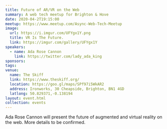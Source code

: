 ```yaml
---
title: Future of AR/VR on the Web
summary: A web tech meetup for Brighton & Hove
date: 2020-04-2T19:15:00
meetup: https://www.meetup.com/Async-Web-Tech-Meetup
image:
  url: https://i.imgur.com/UFYgx1Y.png
  title: VR Is The Future.
  link: https://imgur.com/gallery/UFYgx1Y
speakers:
  - name: Ada Rose Cannon
    link: https://twitter.com/lady_ada_king
sponsors:
tags:
venue:
  name: The Skiff
  link: https://www.theskiff.org/
  location: https://goo.gl/maps/SPf97i5WkAR2
  address: Ironworks, 30 Cheapside, Brighton, BN1 4GD
  latlong: 50.829371,-0.138194
layout: event.html
collection: events
---
```


Ada Rose Cannon will present the future of augmented and virtual reality on the web. More details to be confirmed.
